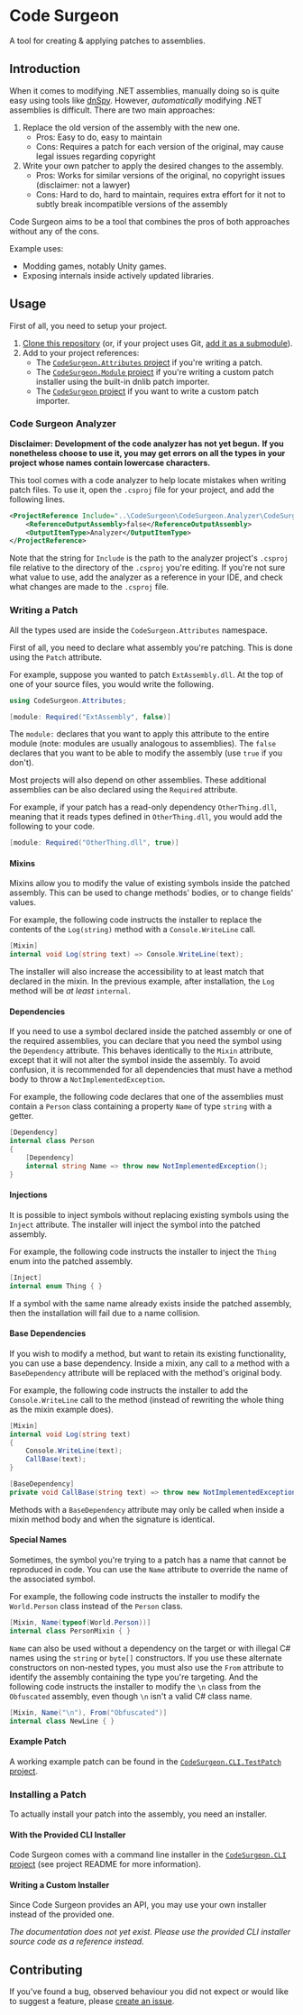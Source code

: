 # Code Surgeon

A tool for creating & applying patches to assemblies.

## Introduction

When it comes to modifying .NET assemblies, manually doing so is quite easy using tools like [dnSpy](https://github.com/0xd4d/dnSpy).
However, *automatically* modifying .NET assemblies is difficult.
There are two main approaches:

1. Replace the old version of the assembly with the new one.
   * Pros: Easy to do, easy to maintain
   * Cons: Requires a patch for each version of the original, may cause legal issues regarding copyright
2. Write your own patcher to apply the desired changes to the assembly.
   * Pros: Works for similar versions of the original, no copyright issues (disclaimer: not a lawyer)
   * Cons: Hard to do, hard to maintain, requires extra effort for it not to subtly break incompatible versions of the assembly

Code Surgeon aims to be a tool that combines the pros of both approaches without any of the cons.

Example uses:

* Modding games, notably Unity games.
* Exposing internals inside actively updated libraries.

## Usage

First of all, you need to setup your project.

1. [Clone this repository](https://help.github.com/en/articles/cloning-a-repository) (or, if your project uses Git, [add it as a submodule](https://git-scm.com/book/en/v2/Git-Tools-Submodules)).
2. Add to your project references:
   * The [`CodeSurgeon.Attributes` project](/CodeSurgeon.Attributes/) if you're writing a patch.
   * The [`CodeSurgeon.Module` project](/CodeSurgeon.Module/) if you're writing a custom patch installer using the built-in dnlib patch importer.
   * The [`CodeSurgeon` project](/CodeSurgeon/) if you want to write a custom patch importer.

### Code Surgeon Analyzer

**Disclaimer: Development of the code analyzer has not yet begun.**
**If you nonetheless choose to use it, you may get errors on all the types in your project whose names contain lowercase characters.**

This tool comes with a code analyzer to help locate mistakes when writing patch files.
To use it, open the `.csproj` file for your project, and add the following lines.

```XML
<ProjectReference Include="..\CodeSurgeon\CodeSurgeon.Analyzer\CodeSurgeon.Analyzer.csproj">
    <ReferenceOutputAssembly>false</ReferenceOutputAssembly>
    <OutputItemType>Analyzer</OutputItemType>
</ProjectReference>
```

Note that the string for `Include` is the path to the analyzer project's `.csproj` file relative to the directory of the `.csproj` you're editing.
If you're not sure what value to use, add the analyzer as a reference in your IDE, and check what changes are made to the `.csproj` file.

### Writing a Patch

All the types used are inside the `CodeSurgeon.Attributes` namespace.

First of all, you need to declare what assembly you're patching.
This is done using the `Patch` attribute.

For example, suppose you wanted to patch `ExtAssembly.dll`.
At the top of one of your source files, you would write the following.

```C#
using CodeSurgeon.Attributes;

[module: Required("ExtAssembly", false)]
```

The `module:` declares that you want to apply this attribute to the entire module (note: modules are usually analogous to assemblies).
The `false` declares that you want to be able to modify the assembly (use `true` if you don't).

Most projects will also depend on other assemblies.
These additional assemblies can be also declared using the `Required` attribute.

For example, if your patch has a read-only dependency `OtherThing.dll`, meaning that it reads types defined in `OtherThing.dll`, you would add the following to your code.

```C#
[module: Required("OtherThing.dll", true)]
```

#### Mixins

Mixins allow you to modify the value of existing symbols inside the patched assembly.
This can be used to change methods' bodies, or to change fields' values.

For example, the following code instructs the installer to replace the contents of the `Log(string)` method with a `Console.WriteLine` call.

```C#
[Mixin]
internal void Log(string text) => Console.WriteLine(text);
```

The installer will also increase the accessibility to at least match that declared in the mixin.
In the previous example, after installation, the `Log` method will be *at least* `internal`.

#### Dependencies

If you need to use a symbol declared inside the patched assembly or one of the required assemblies, you can declare that you need the symbol using the `Dependency` attribute.
This behaves identically to the `Mixin` attribute, except that it will not alter the symbol inside the assembly.
To avoid confusion, it is recommended for all dependencies that must have a method body to throw a `NotImplementedException`.

For example, the following code declares that one of the assemblies must contain a `Person` class containing a property `Name` of type `string` with a getter.

```C#
[Dependency]
internal class Person
{
    [Dependency]
    internal string Name => throw new NotImplementedException();
}
```

#### Injections

It is possible to inject symbols without replacing existing symbols using the `Inject` attribute.
The installer will inject the symbol into the patched assembly.

For example, the following code instructs the installer to inject the `Thing` enum into the patched assembly.

```C#
[Inject]
internal enum Thing { }
```

If a symbol with the same name already exists inside the patched assembly, then the installation will fail due to a name collision.

#### Base Dependencies

If you wish to modify a method, but want to retain its existing functionality, you can use a base dependency.
Inside a mixin, any call to a method with a `BaseDependency` attribute will be replaced with the method's original body.

For example, the following code instructs the installer to add the `Console.WriteLine` call to the method (instead of rewriting the whole thing as the mixin example does).

```C#
[Mixin]
internal void Log(string text)
{
    Console.WriteLine(text);
    CallBase(text);
}

[BaseDependency]
private void CallBase(string text) => throw new NotImplementedException();
```

Methods with a `BaseDependency` attribute may only be called when inside a mixin method body and when the signature is identical.

#### Special Names

Sometimes, the symbol you're trying to a patch has a name that cannot be reproduced in code.
You can use the `Name` attribute to override the name of the associated symbol.

For example, the following code instructs the installer to modify the `World.Person` class instead of the `Person` class.

```C#
[Mixin, Name(typeof(World.Person))]
internal class PersonMixin { }
```

`Name` can also be used without a dependency on the target or with illegal C# names using the `string` or `byte[]` constructors.
If you use these alternate constructors on non-nested types, you must also use the `From` attribute to identify the assembly containing the type you're targeting.
And the following code instructs the installer to modify the `\n` class from the `Obfuscated` assembly, even though `\n` isn't a valid C# class name.

```C#
[Mixin, Name("\n"), From("Obfuscated")]
internal class NewLine { }
```

#### Example Patch

A working example patch can be found in the [`CodeSurgeon.CLI.TestPatch` project](/CodeSurgeon.CLI.TestPatch/).

### Installing a Patch

To actually install your patch into the assembly, you need an installer.

#### With the Provided CLI Installer

Code Surgeon comes with a command line installer in the [`CodeSurgeon.CLI` project](/CodeSurgeon.CLI/) (see project README for more information).

#### Writing a Custom Installer

Since Code Surgeon provides an API, you may use your own installer instead of the provided one.

*The documentation does not yet exist.*
*Please use the provided CLI installer source code as a reference instead.*

## Contributing

If you've found a bug, observed behaviour you did not expect or would like to suggest a feature, please [create an issue](/../../issues/new).
